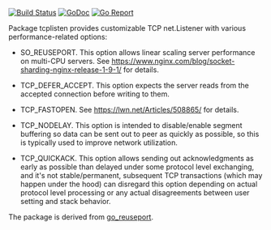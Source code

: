 [![Build Status](https://travis-ci.org/valyala/tcplisten.svg)](https://travis-ci.org/valyala/tcplisten)
[![GoDoc](https://godoc.org/github.com/valyala/tcplisten?status.svg)](http://godoc.org/github.com/valyala/tcplisten)
[![Go Report](https://goreportcard.com/badge/github.com/valyala/tcplisten)](https://goreportcard.com/report/github.com/valyala/tcplisten)


Package tcplisten provides customizable TCP net.Listener with various
performance-related options:

 * SO_REUSEPORT. This option allows linear scaling server performance
   on multi-CPU servers.
   See https://www.nginx.com/blog/socket-sharding-nginx-release-1-9-1/ for details.

 * TCP_DEFER_ACCEPT. This option expects the server reads from the accepted
   connection before writing to them.

 * TCP_FASTOPEN. See https://lwn.net/Articles/508865/ for details.
    
 * TCP_NODELAY. This option is intended to disable/enable segment buffering so data can be sent out to peer
   as quickly as possible, so this is typically used to improve network utilization.

 * TCP_QUICKACK. This option allows sending out acknowledgments as early as possible than delayed
   under some protocol level exchanging, and it's not stable/permanent, subsequent TCP transactions
   (which may happen under the hood) can disregard this option depending on actual protocol level processing
   or any actual disagreements between user setting and stack behavior.


The package is derived from [go_reuseport](https://github.com/kavu/go_reuseport).
